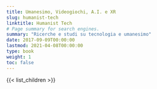 ```yaml
---
title: Umanesimo, Videogiochi, A.I. e XR
slug: humanist-tech
linktitle: Humanist Tech
# Page summary for search engines.
summary: "Ricerche e studi su tecnologia e umanesimo"
date: 2017-09-09T00:00:00
lastmod: 2021-04-08T00:00:00
type: book
weight: 1
toc: false
---
```


{{< list_children >}}
